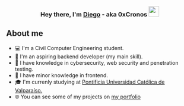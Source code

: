 <h3 align="center">Hey there, I'm <a href="https://dmcoder.dev/">Diego</a> - aka 0xCronos 
  <img src="https://media.giphy.com/media/hvRJCLFzcasrR4ia7z/giphy.gif" width="28">
</h3>

## About me

* 💻 I'm a Civil Computer Engineering student.
* 🌱 I'm an aspiring backend developer (my main skill).
* 🔐 I have knowledge in cybersecurity, web security and penetration testing.
* 🎨 I have minor knowledge in frontend.
* 🎓 I'm currenly studying at <a href="https://www.pucv.cl/">Pontificia Universidad Católica de Valparaíso.</a>
* 🌐 You can see some of my projects on [my portfolio](https://dmcoder.dev/)
